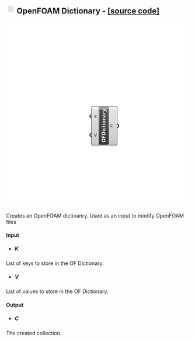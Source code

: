 ## ![](../../Images/Icons/OpenFOAM_Dictionary.png) OpenFOAM Dictionary - [[source code]](https://github.com/Eddy3D-Dev/Eddy3D/tree/dev/OpenFOAM%20Dictionary.cs)

![](../../Images/Components/OpenFOAM_Dictionary.png)

Creates an OpenFOAM dictioanry. Used as an input to modify OpenFOAM files

#### Input
* ##### K 
List of keys to store in the OF Dictionary.
* ##### V 
List of values to store in the OF Dictionary.

#### Output
* ##### C
The created collection.